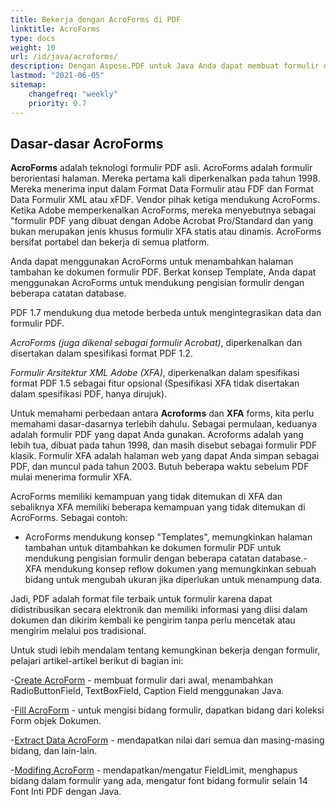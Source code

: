 ```yaml
---
title: Bekerja dengan AcroForms di PDF 
linktitle: AcroForms
type: docs
weight: 10
url: /id/java/acroforms/
description: Dengan Aspose.PDF untuk Java Anda dapat membuat formulir dari awal, mengisi bidang formulir dalam dokumen PDF, mengekstrak data dari formulir, menambah atau menghapus bidang dalam formulir yang ada.
lastmod: "2021-06-05"
sitemap:
    changefreq: "weekly"
    priority: 0.7
---
```


## Dasar-dasar AcroForms

**AcroForms** adalah teknologi formulir PDF asli. AcroForms adalah formulir berorientasi halaman. Mereka pertama kali diperkenalkan pada tahun 1998. Mereka menerima input dalam Format Data Formulir atau FDF dan Format Data Formulir XML atau xFDF. Vendor pihak ketiga mendukung AcroForms. Ketika Adobe memperkenalkan AcroForms, mereka menyebutnya sebagai "formulir PDF yang dibuat dengan Adobe Acrobat Pro/Standard dan yang bukan merupakan jenis khusus formulir XFA statis atau dinamis. AcroForms bersifat portabel dan bekerja di semua platform.

Anda dapat menggunakan AcroForms untuk menambahkan halaman tambahan ke dokumen formulir PDF.
 Berkat konsep Template, Anda dapat menggunakan AcroForms untuk mendukung pengisian formulir dengan beberapa catatan database.

PDF 1.7 mendukung dua metode berbeda untuk mengintegrasikan data dan formulir PDF.

*AcroForms (juga dikenal sebagai formulir Acrobat)*, diperkenalkan dan disertakan dalam spesifikasi format PDF 1.2.

*Formulir Arsitektur XML Adobe (XFA)*, diperkenalkan dalam spesifikasi format PDF 1.5 sebagai fitur opsional (Spesifikasi XFA tidak disertakan dalam spesifikasi PDF, hanya dirujuk).

Untuk memahami perbedaan antara **Acroforms** dan **XFA** forms, kita perlu memahami dasar-dasarnya terlebih dahulu. Sebagai permulaan, keduanya adalah formulir PDF yang dapat Anda gunakan. Acroforms adalah yang lebih tua, dibuat pada tahun 1998, dan masih disebut sebagai formulir PDF klasik. Formulir XFA adalah halaman web yang dapat Anda simpan sebagai PDF, dan muncul pada tahun 2003. Butuh beberapa waktu sebelum PDF mulai menerima formulir XFA.

AcroForms memiliki kemampuan yang tidak ditemukan di XFA dan sebaliknya XFA memiliki beberapa kemampuan yang tidak ditemukan di AcroForms. Sebagai contoh:

- AcroForms mendukung konsep "Templates", memungkinkan halaman tambahan untuk ditambahkan ke dokumen formulir PDF untuk mendukung pengisian formulir dengan beberapa catatan database.- XFA mendukung konsep reflow dokumen yang memungkinkan sebuah bidang untuk mengubah ukuran jika diperlukan untuk menampung data.

Jadi, PDF adalah format file terbaik untuk formulir karena dapat didistribusikan secara elektronik dan memiliki informasi yang diisi dalam dokumen dan dikirim kembali ke pengirim tanpa perlu mencetak atau mengirim melalui pos tradisional.

Untuk studi lebih mendalam tentang kemungkinan bekerja dengan formulir, pelajari artikel-artikel berikut di bagian ini:

-[Create AcroForm](/pdf/id/java/create-form/) - membuat formulir dari awal, menambahkan RadioButtonField, TextBoxField, Caption Field menggunakan Java.

-[Fill AcroForm](/pdf/id/java/fill-form/) - untuk mengisi bidang formulir, dapatkan bidang dari koleksi Form objek Dokumen.

-[Extract Data AcroForm](/pdf/id/java/extract-form/) - mendapatkan nilai dari semua dan masing-masing bidang, dan lain-lain.

-[Modifing AcroForm](/pdf/id/java/modifing-form/) - mendapatkan/mengatur FieldLimit, menghapus bidang dalam formulir yang ada, mengatur font bidang formulir selain 14 Font Inti PDF dengan Java.